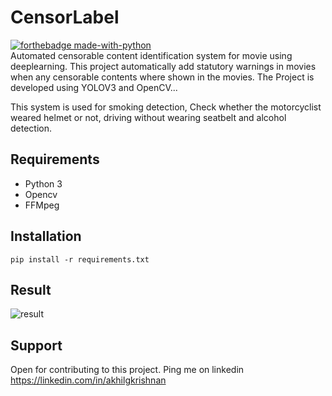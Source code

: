 
# CensorLabel
[![forthebadge made-with-python](http://ForTheBadge.com/images/badges/made-with-python.svg)](https://www.python.org/)<br>
Automated censorable content identification system for movie using deeplearning. This project automatically add statutory warnings in movies when any censorable contents where shown in the movies.
The Project is developed using YOLOV3 and OpenCV...

This system is used for smoking detection, Check whether the motorcyclist weared helmet or not, driving without wearing seatbelt and alcohol detection.

## Requirements

* Python 3
* Opencv
* FFMpeg


## Installation

`pip install -r requirements.txt`

## Result
![result](DeepinScreenshot_20200801233307.png)

## Support

Open for contributing to this project. Ping me on linkedin https://linkedin.com/in/akhilgkrishnan
